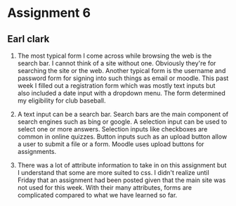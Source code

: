 # Assignment 6
## Earl clark

1. The most typical form I come across while browsing the web is the search bar.
I cannot think of a site without one.  Obviously they're for searching the site
or the web.  Another typical form is the username and password form for signing
into such things as email or moodle.  This past week I filled out a registration
form which was mostly text inputs but also included a date input with a dropdown
menu.  The form determined my eligibility for club baseball.

2. A text input can be a search bar.  Search bars are the main component of
search engines such as bing or google.  A selection input can be used to select
one or more answers.  Selection inputs like checkboxes are common in online
quizzes.  Button inputs such as an upload button allow a user to submit a file
or a form.  Moodle uses upload buttons for assignments.

3. There was a lot of attribute information to take in on this assignment but I
understand that some are more suited to css.  I didn't realize until Friday that
an assignment had been posted given that the main site was not used for this
week.  With their many attributes, forms are complicated compared to what we
have learned so far.
